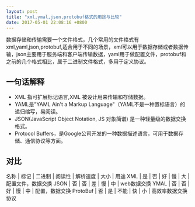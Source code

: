 ```yaml
---
layout: post
title: "xml,ymal,json,protobuf格式的用途与比较"
date: 2017-05-01 22:08:16 +0800
---
```


数据存储和传输需要一个文件格式，几个常用的文件格式有xml,yaml,json,protobuf,适合用于不同的场景，xml可以用于数据存储或者数据传输，json主要用于服务端和客户端传输数据，yaml用于做配置文件，protobuf和之前的几个格式相比，属于二进制文件格式，多用于定义协议。

## 一句话解释 ##

- XML 指可扩展标记语言,XML 被设计用来传输和存储数据。
- YAML是"YAML Ain't a Markup Language"（YAML不是一种置标语言）的递归缩写，易阅读。
- JSON(JavaScript Object Notation, JS 对象简谱) 是一种轻量级的数据交换格式。
- Protocol Buffers，是Google公司开发的一种数据描述语言，可用于数据存储、通信协议等方面。

## 对比 ##

名称 | 标记 | 二进制 | 阅读性 | 解析速度 | 大小 | 用途
XML  | 是   | 否     | 好     | 慢       | 大   | 配置文件，数据交换
JSON | 否   | 否     | 差     | 慢       | 中   | web数据交换
YMAL | 否   | 否     | 好     | 慢       | 中   | 配置，数据交换
ProtoBuf | 否 | 是   | 不能   | 快       | 小   | 高效率数据交换协议
